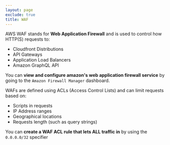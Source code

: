 ```yaml
---
layout: page
exclude: true
title: WAF
---
```


AWS WAF stands for **Web Application Firewall** and is used to control how HTTP(S) requests to:

- Cloudfront Distributions
- API Gateways
- Application Load Balancers
- Amazon GraphQL API

You can **view and configure amazon's web application firewall service** by going to the `Amazon Firewall Manager` dashboard.

WAFs are defined using ACLs (Access Control Lists) and can limit requests based on:

- Scripts in requests
- IP Address ranges
- Geographical locations
- Requests length (such as query strings)

You can **create a WAF ACL rule that lets ALL traffic in** by using the `0.0.0.0/32` specifier 
<!--stackedit_data:
eyJoaXN0b3J5IjpbMTczMzU0MjU5MSwxMDczNTk5NDY3LC0yOD
M5ODkwNDhdfQ==
-->